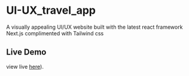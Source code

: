 # UI-UX_travel_app
A visually appealing UI/UX website built with the latest react framework Next.js complimented with Tailwind css

## Live Demo
view live [here](ui-ux-travel-app-olive.vercel.app/)).

